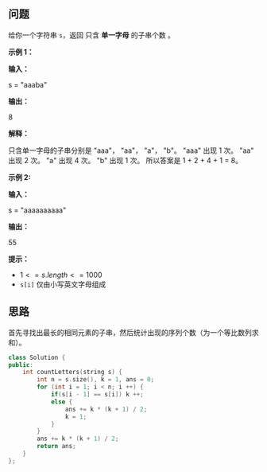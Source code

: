 ## 问题

给你一个字符串 `s`，返回 只含 **单一字母** 的子串个数 。

**示例 1：**

**输入：** 

s = "aaaba"

**输出：**

 8

**解释：** 

只含单一字母的子串分别是 "aaa"， "aa"， "a"， "b"。
"aaa" 出现 1 次。
"aa" 出现 2 次。
"a" 出现 4 次。
"b" 出现 1 次。
所以答案是 1 + 2 + 4 + 1 = 8。

**示例 2:**

**输入：** 

s = "aaaaaaaaaa"

**输出：** 

55
 

**提示：**

- ${1 <= s.length <= 1000}$
- `s[i]` 仅由小写英文字母组成

## 思路

首先寻找出最长的相同元素的子串，然后统计出现的序列个数（为一个等比数列求和）。
```c++
class Solution {
public:
    int countLetters(string s) {
        int n = s.size(), k = 1, ans = 0;
        for (int i = 1; i < n; i ++) {
            if(s[i - 1] == s[i]) k ++;
            else {
                ans += k * (k + 1) / 2;
                k = 1;
            }
        }
        ans += k * (k + 1) / 2;
        return ans;
    }
};
```